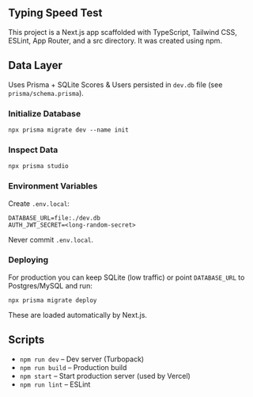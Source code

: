 
 ## Typing Speed Test

This project is a Next.js app scaffolded with TypeScript, Tailwind CSS, ESLint, App Router, and a src directory. It was created using npm.

## Data Layer
Uses Prisma + SQLite Scores & Users persisted in `dev.db` file (see `prisma/schema.prisma`).

### Initialize Database
```
npx prisma migrate dev --name init
```

### Inspect Data
```
npx prisma studio
```

### Environment Variables
Create `.env.local`:
```
DATABASE_URL=file:./dev.db
AUTH_JWT_SECRET=<long-random-secret>
```
Never commit `.env.local`.

### Deploying
For production you can keep SQLite (low traffic) or point `DATABASE_URL` to Postgres/MySQL and run:
```
npx prisma migrate deploy
```
These are loaded automatically by Next.js.
## Scripts
- `npm run dev` – Dev server (Turbopack)
- `npm run build` – Production build
- `npm start` – Start production server (used by Vercel)
- `npm run lint` – ESLint


